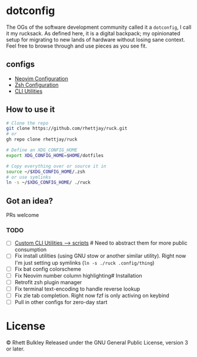 # dotconfig
The OGs of the software development community called it a `dotconfig`, I call it my rucksack.
As defined here, it is a digital backpack; my opinionated setup for migrating to new lands of hardware without losing sane context.
Feel free to browse through and use pieces as you see fit.

## configs
- [Neovim Configuration](./.config/nvim)
- [Zsh Configuration](./.zshrc)
- [CLI Utilities](./Brewfile)

## How to use it
```bash
# Clone the repo
git clone https://github.com/rhettjay/ruck.git
# or
gh repo clone rhettjay/ruck

# Define an XDG_CONFIG_HOME
export XDG_CONFIG_HOME=$HOME/dotfiles

# Copy everything over or source it in
source ~/$XDG_CONFIG_HOME/.zsh
# or use symlinks
ln -s ~/$XDG_CONFIG_HOME/ ./ruck
```

## Got an idea?
PRs welcome

### TODO
- [ ] [Custom CLI Utilities --> scripts](./scripts) # Need to abstract them for more public consumption 
- [ ] Fix install utilities (using GNU stow or another similar utility). Right now I'm just setting up symlinks (`ln -s ./ruck .config/thing`)
- [ ] Fix bat config colorscheme
- [ ] Fix Neovim number column highlighting# Installation
- [ ] Retrofit zsh plugin manager
- [ ] Fix terminal text-encoding to handle reverse lookup
- [ ] Fix zle tab completion. Right now fzf is only activing on keybind
- [ ] Pull in other configs for zero-day start

# License
&copy; Rhett Bulkley
Released under the GNU General Public License, version 3 or later.
